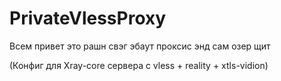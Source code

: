 # PrivateVlessProxy

Всем привет это рашн свэг эбаут проксис энд сам озер щит

(Конфиг для Xray-core сервера с vless + reality + xtls-vidion)
